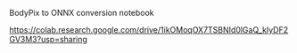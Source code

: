 BodyPix to ONNX conversion notebook

https://colab.research.google.com/drive/1ikOMoqOX7TSBNId0lGaQ_kIyDF2GV3M3?usp=sharing
